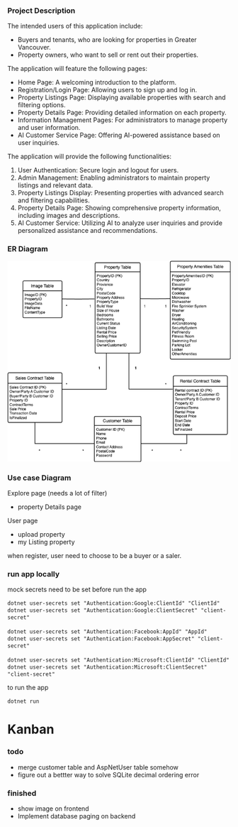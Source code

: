 ### Project Description
The intended users of this application include:
- Buyers and tenants, who are looking for properties in Greater Vancouver.
- Property owners, who want to sell or rent out their properties.

The application will feature the following pages:
- Home Page: A welcoming introduction to the platform.
- Registration/Login Page: Allowing users to sign up and log in.
- Property Listings Page: Displaying available properties with search and filtering options.
- Property Details Page: Providing detailed information on each property.
- Information Management Pages: For administrators to manage property and user information.
- AI Customer Service Page: Offering AI-powered assistance based on user inquiries.

The application will provide the following functionalities:
1. User Authentication: Secure login and logout for users.
2. Admin Management: Enabling administrators to maintain property listings and relevant data.
3. Property Listings Display: Presenting properties with advanced search and filtering capabilities.
4. Property Details Page: Showing comprehensive property information, including images and descriptions.
5. AI Customer Service: Utilizing AI to analyze user inquiries and provide personalized assistance and recommendations.

### ER Diagram
![ER Diagram](ERD.drawio.png)


### Use case Diagram

Explore page (needs a lot of filter)
- property Details page

User page
- upload property
- my Listing property

when register, user need to choose to be a buyer or a saler.


### run app locally
mock secrets need to be set before run the app
```
dotnet user-secrets set "Authentication:Google:ClientId" "ClientId"
dotnet user-secrets set "Authentication:Google:ClientSecret" "client-secret"

dotnet user-secrets set "Authentication:Facebook:AppId" "AppId"
dotnet user-secrets set "Authentication:Facebook:AppSecret" "client-secret"

dotnet user-secrets set "Authentication:Microsoft:ClientId" "ClientId"
dotnet user-secrets set "Authentication:Microsoft:ClientSecret" "client-secret"
```
to run the app
```
dotnet run
```


# Kanban

### todo

- merge customer table and AspNetUser table somehow
- figure out a bettter way to solve SQLite decimal ordering error

### finished
- show image on frontend
- Implement database paging on backend